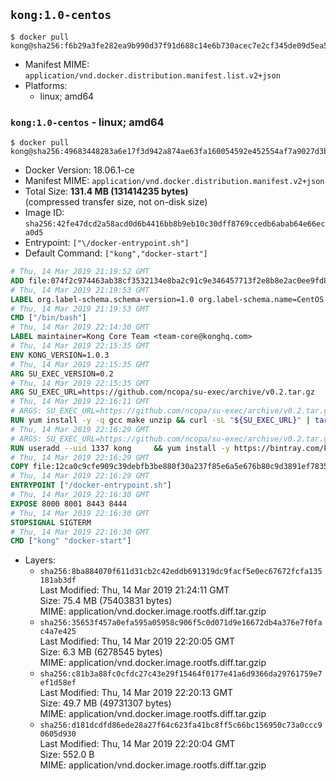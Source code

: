 ## `kong:1.0-centos`

```console
$ docker pull kong@sha256:f6b29a3fe282ea9b990d37f91d688c14e6b730acec7e2cf345de09d5ea5cd592
```

-	Manifest MIME: `application/vnd.docker.distribution.manifest.list.v2+json`
-	Platforms:
	-	linux; amd64

### `kong:1.0-centos` - linux; amd64

```console
$ docker pull kong@sha256:49683448283a6e17f3d942a874ae63fa160054592e452554af7a9027d3b59cb7
```

-	Docker Version: 18.06.1-ce
-	Manifest MIME: `application/vnd.docker.distribution.manifest.v2+json`
-	Total Size: **131.4 MB (131414235 bytes)**  
	(compressed transfer size, not on-disk size)
-	Image ID: `sha256:42fe47dcd2a58acd0d6b4416bb8b9eb10c30dff8769ccedb6abab64e66eca0d5`
-	Entrypoint: `["\/docker-entrypoint.sh"]`
-	Default Command: `["kong","docker-start"]`

```dockerfile
# Thu, 14 Mar 2019 21:19:52 GMT
ADD file:074f2c974463ab38cf3532134e8ba2c91c9e346457713f2e8b8e2ac0ee9fd83d in / 
# Thu, 14 Mar 2019 21:19:53 GMT
LABEL org.label-schema.schema-version=1.0 org.label-schema.name=CentOS Base Image org.label-schema.vendor=CentOS org.label-schema.license=GPLv2 org.label-schema.build-date=20190305
# Thu, 14 Mar 2019 21:19:53 GMT
CMD ["/bin/bash"]
# Thu, 14 Mar 2019 22:14:30 GMT
LABEL maintainer=Kong Core Team <team-core@konghq.com>
# Thu, 14 Mar 2019 22:15:35 GMT
ENV KONG_VERSION=1.0.3
# Thu, 14 Mar 2019 22:15:35 GMT
ARG SU_EXEC_VERSION=0.2
# Thu, 14 Mar 2019 22:15:35 GMT
ARG SU_EXEC_URL=https://github.com/ncopa/su-exec/archive/v0.2.tar.gz
# Thu, 14 Mar 2019 22:16:11 GMT
# ARGS: SU_EXEC_URL=https://github.com/ncopa/su-exec/archive/v0.2.tar.gz SU_EXEC_VERSION=0.2
RUN yum install -y -q gcc make unzip && curl -sL "${SU_EXEC_URL}" | tar -C /tmp -zxf - && make -C "/tmp/su-exec-${SU_EXEC_VERSION}" && cp "/tmp/su-exec-${SU_EXEC_VERSION}/su-exec" /usr/bin && rm -fr "/tmp/su-exec-${SU_EXEC_VERSION}" && yum autoremove -y -q gcc make && yum clean all -q && rm -fr /var/cache/yum/* /tmp/yum_save*.yumtx /root/.pki
# Thu, 14 Mar 2019 22:16:29 GMT
# ARGS: SU_EXEC_URL=https://github.com/ncopa/su-exec/archive/v0.2.tar.gz SU_EXEC_VERSION=0.2
RUN useradd --uid 1337 kong     && yum install -y https://bintray.com/kong/kong-community-edition-rpm/download_file?file_path=centos/7/kong-community-edition-$KONG_VERSION.el7.noarch.rpm     && yum clean all
# Thu, 14 Mar 2019 22:16:29 GMT
COPY file:12ca0c9cfe909c39debfb3be880f30a237f85e6a5e676b80c9d3891ef78351f1 in /docker-entrypoint.sh 
# Thu, 14 Mar 2019 22:16:29 GMT
ENTRYPOINT ["/docker-entrypoint.sh"]
# Thu, 14 Mar 2019 22:16:30 GMT
EXPOSE 8000 8001 8443 8444
# Thu, 14 Mar 2019 22:16:30 GMT
STOPSIGNAL SIGTERM
# Thu, 14 Mar 2019 22:16:30 GMT
CMD ["kong" "docker-start"]
```

-	Layers:
	-	`sha256:8ba884070f611d31cb2c42eddb691319dc9facf5e0ec67672fcfa135181ab3df`  
		Last Modified: Thu, 14 Mar 2019 21:24:11 GMT  
		Size: 75.4 MB (75403831 bytes)  
		MIME: application/vnd.docker.image.rootfs.diff.tar.gzip
	-	`sha256:35653f457a0efa595a05958c906f5c0d071d9e16672db4a376e7f0fac4a7e425`  
		Last Modified: Thu, 14 Mar 2019 22:20:05 GMT  
		Size: 6.3 MB (6278545 bytes)  
		MIME: application/vnd.docker.image.rootfs.diff.tar.gzip
	-	`sha256:c81b3a88fc0cfdc27c43e29f15464f0177e41a6d9366da29761759e7ef1d58ef`  
		Last Modified: Thu, 14 Mar 2019 22:20:13 GMT  
		Size: 49.7 MB (49731307 bytes)  
		MIME: application/vnd.docker.image.rootfs.diff.tar.gzip
	-	`sha256:d181dcdfd86ede28a27f64c623fa41bc8ff5c66bc156950c73a0ccc90605d930`  
		Last Modified: Thu, 14 Mar 2019 22:20:04 GMT  
		Size: 552.0 B  
		MIME: application/vnd.docker.image.rootfs.diff.tar.gzip
